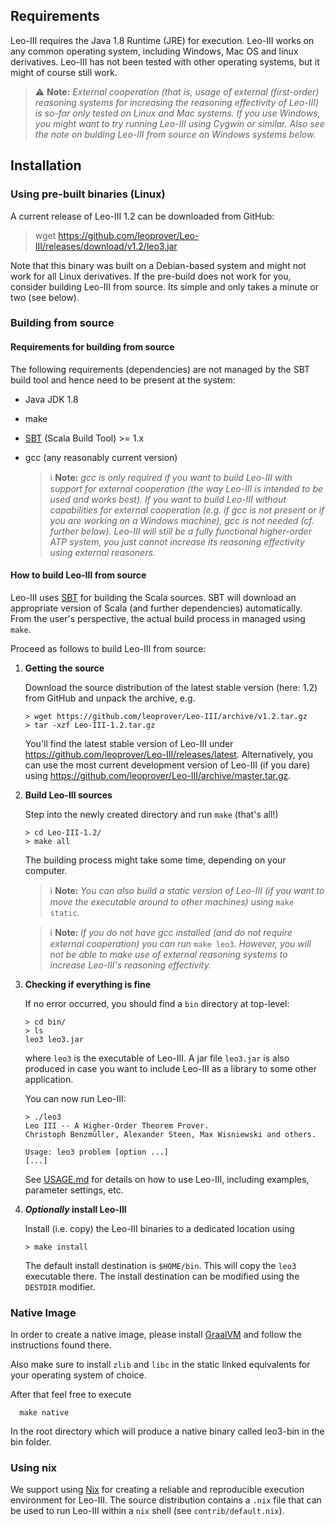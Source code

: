 ## Requirements

Leo-III requires the Java 1.8 Runtime (JRE) for execution. Leo-III works on any common operating system, including Windows, Mac OS and linux derivatives. Leo-III has not been tested with other operating systems, but it might of course still work.

> :warning: __Note:__ *External cooperation (that is, usage of external (first-order) reasoning systems for increasing the reasoning effectivity of Leo-III) is so-far only tested on Linux and Mac systems. If you use Windows, you might want to try running Leo-III using Cygwin or similar. Also see the note on bulding Leo-III from source on Windows systems below.*

## Installation

### Using pre-built binaries (Linux)

A current release of Leo-III 1.2 can be downloaded from GitHub:

> wget https://github.com/leoprover/Leo-III/releases/download/v1.2/leo3.jar

Note that this binary was built on a Debian-based system and might not work for all Linux derivatives.
If the pre-build does not work for you, consider building Leo-III from source. Its simple and 
only takes a minute or two (see below).

### Building from source
#### Requirements for building from source

The following requirements (dependencies) are not managed by the SBT build tool and hence need to be present at the system:

 - Java JDK 1.8
 - make
 - [SBT](http://www.scala-sbt.org/) (Scala Build Tool) >= 1.x
 - gcc (any reasonably current version)
 
   > :information_source: __Note:__ *gcc is only required if you want to build Leo-III with support for external cooperation
   > (the way Leo-III is intended to be used and works best).
   > If you want to build Leo-III without capabilities for external cooperation (e.g. if gcc is not present
   > or if you are working on a Windows machine), gcc is not needed (cf. further below).
   > Leo-III will still be a fully functional
   > higher-order ATP system, you just cannot increase its reasoning effectivity using external reasoners.*

#### How to build Leo-III from source

Leo-III uses [SBT](http://www.scala-sbt.org/) for building the Scala sources. SBT will download an appropriate
version of Scala (and further dependencies) automatically. From the user's perspective, the actual build process
in managed using `make`.

Proceed as follows to build Leo-III from source:

1) __Getting the source__
    
    Download the source distribution of the latest stable version (here: 1.2) from GitHub and unpack the archive, e.g.
    ```Shell
    > wget https://github.com/leoprover/Leo-III/archive/v1.2.tar.gz
    > tar -xzf Leo-III-1.2.tar.gz
    ```
    
    You'll find the latest stable version of Leo-III under https://github.com/leoprover/Leo-III/releases/latest.
    Alternatively, you can use the most current development version of Leo-III (if you dare)
    using https://github.com/leoprover/Leo-III/archive/master.tar.gz.
    
2) __Build Leo-III sources__

   Step into the newly created directory and run `make` (that's all!)
   ```Shell
   > cd Leo-III-1.2/
   > make all
   ```
   The building process might take some time, depending on your computer.
   
   > :information_source: __Note:__ *You can also build a static version of Leo-III* 
   > *(if you want to move the executable around to other machines)*
   > *using* `make static`.
  
   > :information_source: __Note:__ *If you do not have gcc installed (and do not require external cooperation) you can run*
   > `make leo3`. 
   > *However, you will not be able to make use of external reasoning systems to increase Leo-III's reasoning effectivity.*
   
3) __Checking if everything is fine__

   If no error occurred, you should find a `bin` directory at top-level:
   ```Shell
   > cd bin/
   > ls
   leo3 leo3.jar
   ```
   where `leo3` is the executable of Leo-III. A jar file `leo3.jar` is also produced
   in case you want to include Leo-III as a library to some other application. 
   
   You can now run Leo-III:
   ```Shell
   > ./leo3
   Leo III -- A Higher-Order Theorem Prover.
   Christoph Benzmüller, Alexander Steen, Max Wisniewski and others.
   
   Usage: leo3 problem [option ...]
   [...]
   ```
   
   See [USAGE.md](USAGE.md) for details on how to use Leo-III, including examples, parameter settings, etc.
   
4) __*Optionally* install Leo-III__ 

   Install (i.e. copy) the Leo-III binaries to a dedicated location using
   ```Shell
   > make install
   ```
   The default install destination is `$HOME/bin`. This will copy the `leo3` executable there.
   The install destination can be modified using the `DESTDIR` modifier.

### Native Image

In order to create a native image, please install [GraalVM](https://www.graalvm.org/docs/getting-started/) and
follow the instructions found there.

Also make sure to install `zlib` and `libc` in the static linked equivalents for your operating system of choice.

After that feel free to execute

      make native

In the root directory which will produce a native binary called leo3-bin in the bin folder.


### Using nix

We support using [Nix](https://nixos.org) for creating a reliable and reproducible execution environment for Leo-III. The source distribution contains a `.nix` file that can be used to run Leo-III within a `nix` shell (see `contrib/default.nix`).
